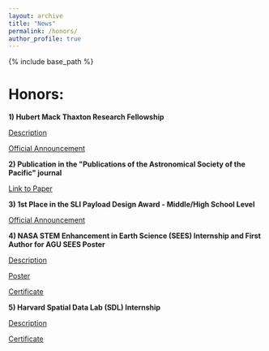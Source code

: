 ```yaml
---
layout: archive
title: "News"
permalink: /honors/
author_profile: true
---
```


{% include base_path %}

Honors:
======

**1) Hubert Mack Thaxton Research Fellowship**

[Description](https://www.physics.wisc.edu/undergraduate/student-resources/hubert-mack-thaxton-fellowship/)

[Official Announcement](https://www.instagram.com/p/DKvlhgYNa64/?img_index=1)

**2) Publication in the "Publications of the Astronomical Society of the Pacific" journal**

[Link to Paper](https://iopscience.iop.org/article/10.1088/1538-3873/adbfbb)

**3) 1st Place in the SLI Payload Design Award - Middle/High School Level**

[Official Announcement](https://www.nasa.gov/learning-resources/nasa-student-launch/current-teams/)

**4) NASA STEM Enhancement in Earth Science (SEES) Internship and First Author for AGU SEES Poster**

[Description](https://www.csr.utexas.edu/education-outreach/high-school-internships/sees/)

[Poster](https://drive.google.com/file/d/1tXg2UZHay5LQmnbrgCLe3_yCdVajzP-M/view?usp=drive_link)

[Certificate](https://drive.google.com/file/d/1ZzUy9-MkKwpGhVRtB4ZsIHZpzjjcBssZ/view?usp=drive_link)

**5) Harvard Spatial Data Lab (SDL) Internship**

[Description](https://sdl.gis.harvard.edu/internship-program)

[Certificate](https://drive.google.com/file/d/1VXIN0rNZ3vcNQGJCKpXcf2A3_hv854lv/view?usp=drive_link)
